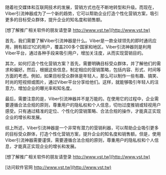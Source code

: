 随着社交媒体和互联网技术的发展，营销方式也在不断地转型和升级。而现在，Viber引流神器成为了一个新的趋势，它可以帮助企业打造个性化营销方案，吸引更多的目标受众群体，提升企业的知名度和销售额。

[想了解推广相关软件的朋友请登录 http://www.vst.tw](http://www.vst.tw)

首先，我们需要了解Viber引流神器是什么。Viber是一款全球领先的即时通讯应用，拥有超过1亿的用户，覆盖200多个国家和地区。Viber引流神器则是利用Viber平台，通过各种手段来吸引用户，增加关注度，从而实现营销目的。

其次，如何打造个性化营销方案？首先，需要明确目标受众群体，并了解他们的需求和偏好。然后，根据这些信息，制定相应的营销策略，包括内容、形式、时间等方面的考虑。例如，如果目标受众群体是年轻人，那么可以制作一些有趣、搞笑、时尚的短视频或图片，通过Viber平台分享给他们。这样，就能够吸引年轻人的注意力，增加企业的曝光率和知名度。

最后，需要注意的是，Viber引流神器并不是万能的。在使用它的过程中，企业需要遵循合法合规的原则，尊重用户的隐私权和个人信息，切勿过度推销或轻视用户感受。只有通过精准的定位、个性化的营销策略、合法合规的操作，才能真正实现企业的增长和发展。

综上所述，Viber引流神器是一个非常有潜力的营销利器，可以帮助企业吸引更多的目标受众群体，打造个性化营销方案，提升企业的知名度和销售额。但是，使用Viber引流神器需要谨慎，需要遵循合法合规的原则，尊重用户的隐私权和个人信息，才能真正实现企业的增长和发展。

[想了解推广相关软件的朋友请登录 http://www.vst.tw](http://www.vst.tw)


[访问软件官网 http://www.vst.tw](http://www.vst.tw)
